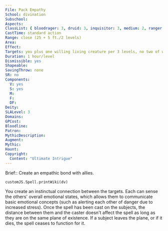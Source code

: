 ```yaml
---
File: Pack Empathy
School: divination
Subschool: 
Aspects: 
ClassList: { bloodrager: 3, druid: 3, inquisitor: 3, medium: 2, ranger: 2, sorcerer: 3, wizard: 3, spiritualist: 3, summoner: 3, unchained summoner: 3, witch: 3 }
CastTime: standard action
Range: close (25 + 5 ft./2 levels)
Area: 
Effect: 
Targets: you plus one willing living creature per 3 levels, no two of which can be more than 30 ft. apart
Duration: 1 hour/level
Dismissible: yes
Shapeable: 
SavingThrow: none
SR: no
Components:
  V: yes
  S: yes
  M: 
  F: 
  DF: 
Deity: 
SLALevel: 3
Domains: 
GPCost: 
Bloodline: 
Patron: 
MythicDescription: 
Augment: 
Mythic: 
Haunt: 
Copyright:
  Content: "Ultimate Intrigue"
---
```

Brief:: Create an empathic bond with allies.

```dataviewjs
customJS.Spell.printWiki(dv)
```

You create an instinctual connection between the targets. Each can sense the others' overall emotional states, which allows them to communicate basic emotional concepts (such as alerting each other of danger due to increased stress). Once the spell has been cast on the subjects, the distance between them and the caster doesn't affect the spell as long as they are on the same plane of existence. If a subject leaves the plane, or if it dies, the spell ceases to function for it.
